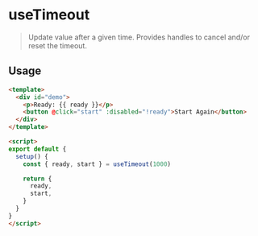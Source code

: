# useTimeout

> Update value after a given time. Provides handles to cancel and/or reset the timeout.

## Usage

```html
<template>
  <div id="demo">
    <p>Ready: {{ ready }}</p>
    <button @click="start" :disabled="!ready">Start Again</button>
  </div>
</template>

<script>
export default {
  setup() {
    const { ready, start } = useTimeout(1000)

    return {
      ready,
      start,
    }
  }
}
</script>
```
